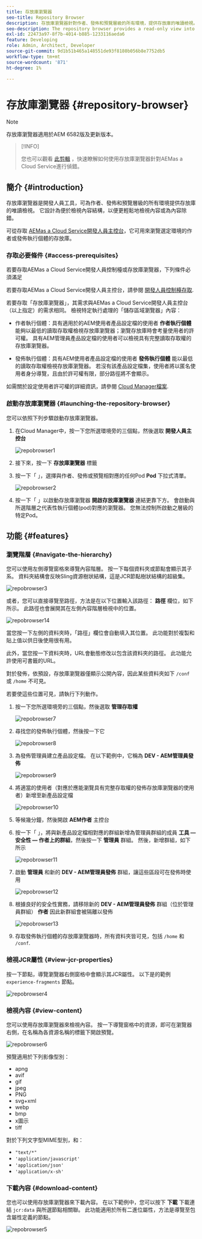 ```yaml
---
title: 存放庫瀏覽器
seo-title: Repository Browser
description: 存放庫瀏覽器針對作者、發佈和預覽層級的所有環境，提供存放庫的唯讀檢視。
seo-description: The repository browser provides a read-only view into the repository for all environments on author, publish, and preview tiers.
exl-id: 22473a97-8f7b-4014-b885-1233116aeda6
feature: Developing
role: Admin, Architect, Developer
source-git-commit: 9d1b51b465a148551de93f8180b056b8e7752db5
workflow-type: tm+mt
source-wordcount: '871'
ht-degree: 1%

---
```


# 存放庫瀏覽器 {#repository-browser}

>[!NOTE]
>
>存放庫瀏覽器適用於AEM 6582版及更新版本。

>[!INFO]
>
>您也可以觀看 [此剪輯](https://experienceleague.adobe.com/docs/experience-manager-learn/cloud-service/debugging/debugging-aem-as-a-cloud-service/repository-browser.html) ，快速瞭解如何使用存放庫瀏覽器針對AEMas a Cloud Service進行偵錯。

## 簡介 {#introduction}

存放庫瀏覽器是開發人員工具，可為作者、發佈和預覽層級的所有環境提供存放庫的唯讀檢視。 它設計為便於檢視內容結構，以便更輕鬆地檢視內容或為內容除錯。

可從存取 [AEMas a Cloud Service開發人員主控台](/help/implementing/developing/introduction/development-guidelines.md#crxde-lite-and-developer-console)，它可用來瀏覽選定環境的作者或發佈執行個體的存放庫。

### 存取必要條件 {#access-prerequisites}

若要存取AEMas a Cloud Service開發人員控制檯或存放庫瀏覽器，下列條件必須滿足

若要存取AEMas a Cloud Service開發人員主控台，請參閱 [開發人員控制檯存取](https://experienceleague.adobe.com/en/docs/experience-manager-learn/cloud-service/debugging/debugging-aem-as-a-cloud-service/developer-console#developer-console-access).

若要存取「存放庫瀏覽器」，其需求與AEMas a Cloud Service開發人員主控台（以上指定）的需求相同。 檢視特定執行處理的「儲存區域瀏覽器」內容：

* 作者執行個體：具有適用於的AEM使用者產品設定檔的使用者 **作者執行個體** 能夠以最低的讀取存取權檢視存放庫瀏覽器；瀏覽存放庫時會考量使用者的許可權。 具有AEM管理員產品設定檔的使用者可以檢視具有完整讀取存取權的存放庫瀏覽器。

* 發佈執行個體：具有AEM使用者產品設定檔的使用者 **發佈執行個體** 能以最低的讀取存取權檢視存放庫瀏覽器。 若沒有該產品設定檔集，使用者將以匿名使用者身分導覽，且由於許可權有限，部分路徑將不會顯示。

如需關於設定使用者許可權的詳細資訊，請參閱 [Cloud Manager檔案](https://experienceleague.adobe.com/docs/experience-manager-cloud-manager/content/requirements/users-and-roles.html).

### 啟動存放庫瀏覽器 {#launching-the-repository-browser}

您可以依照下列步驟啟動存放庫瀏覽器。

1. 在Cloud Manager中，按一下您所選環境旁的三個點，然後選取 **開發人員主控台**

   ![repobrowser1](/help/implementing/developing/tools/assets/repobrowser1.png)

1. 接下來，按一下 **存放庫瀏覽器** 標籤
1. 按一下「 」，選擇與作者、發佈或預覽相對應的任何Pod **Pod** 下拉式清單。

   ![repobrowser2](/help/implementing/developing/tools/assets/repobrowser2.png)

1. 按一下「 」以啟動存放庫瀏覽器 **開啟存放庫瀏覽器** 連結更靠下方。 會啟動與所選階層之代表性執行個體(pod)對應的瀏覽器。 您無法控制所啟動之層級的特定Pod。

## 功能 {#features}

### 瀏覽階層 {#navigate-the-hierarchy}

您可以使用左側導覽窗格來導覽內容階層。 按一下每個資料夾或節點會顯示其子系。 資料夾結構會反映Sling資源樹狀結構，這是JCR節點樹狀結構的超級集。

![repobrowser3](/help/implementing/developing/tools/assets/repobrowser3.png)

或者，您可以直接導覽至路徑，方法是在以下位置輸入該路徑： **路徑** 欄位，如下所示。 此路徑也會展開其在左側內容階層檢視中的位置。

![repobrowser14](/help/implementing/developing/tools/assets/repobrowser14.png)

當您按一下左側的資料夾時，「路徑」欄位會自動填入其位置。 此功能對於複製和貼上值以供日後使用很有用。

此外，當您按一下資料夾時，URL會動態修改以包含該資料夾的路徑。 此功能允許使用可書籤的URL。

對於發佈，依預設，存放庫瀏覽器僅顯示公開內容，因此某些資料夾如下 `/conf` 或 `/home` 不可見。

若要使這些位置可見，請執行下列動作。

1. 按一下您所選環境旁的三個點，然後選取 **管理存取權**

   ![repobrowser7](/help/implementing/developing/tools/assets/repobrowser7.png)

1. 尋找您的發佈執行個體，然後按一下它

   ![repobrowser8](/help/implementing/developing/tools/assets/repobrowser8.png)

1. 為發佈管理員建立產品設定檔。 在以下範例中，它稱為 **DEV - AEM管理員發佈**

   ![repobrowser9](/help/implementing/developing/tools/assets/repobrowser9.png)

1. 將適當的使用者（對應於應能瀏覽具有完整存取權的發佈存放庫瀏覽器的使用者）新增至新產品設定檔

   ![repobrowser10](/help/implementing/developing/tools/assets/repobrowser10.png)

1. 等候幾分鐘，然後開啟 **AEM作者** 主控台
1. 按一下「 」，將與新產品設定檔相對應的群組新增為管理員群組的成員 **工具 — 安全性 — 作者上的群組**，然後按一下 **管理員** 群組。 然後，新增群組，如下所示

   ![repobrowser11](/help/implementing/developing/tools/assets/repobrowser11.png)

1. 啟動 **管理員** 和新的 **DEV - AEM管理員發佈** 群組，讓這些區段可在發佈時使用

   ![repobrowser12](/help/implementing/developing/tools/assets/repobrowser12.png)

1. 根據良好的安全性實務，請移除新的 **DEV - AEM管理員發佈** 群組（位於管理員群組） **作者** 因此新群組會被隔離以發佈

   ![repobrowser13](/help/implementing/developing/tools/assets/repobrowser13.png)

1. 存取發佈執行個體的存放庫瀏覽器時，所有資料夾皆可見，包括 `/home` 和 `/conf`.

### 檢視JCR屬性 {#view-jcr-properties}

按一下節點，導覽瀏覽器右側窗格中會顯示其JCR屬性。 以下是的範例 `experience-fragments` 節點。

![repobrowser4](/help/implementing/developing/tools/assets/repobrowser41.png)

### 檢視內容 {#view-content}

您可以使用存放庫瀏覽器來檢視內容。 按一下導覽窗格中的資源，即可在瀏覽器右側，在名稱為各資源名稱的標籤下開啟預覽。

![repobrowser6](/help/implementing/developing/tools/assets/repobrowser61.png)

預覽適用於下列影像型別：

* apng
* avif
* gif
* jpeg
* PNG
* svg+xml
* webp
* bmp
* x圖示
* tiff

對於下列文字型MIME型別，和：

* `"text/*"`
* `'application/javascript'`
* `'application/json'`
* `'application/x-sh'`

### 下載內容 {#download-content}

您也可以使用存放庫瀏覽器來下載內容。 在以下範例中，您可以按下 **下載** 下載連結 `jcr:data` 與所選節點相關聯。 此功能適用於所有二進位屬性，方法是導覽至包含屬性定義的節點。

![repobrowser5](/help/implementing/developing/tools/assets/repobrowser52.png)
